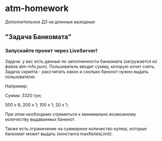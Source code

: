 # atm-homework
Дополнительное ДЗ на длинные выходные

## "Задача Банкомата"

### Запускайте проект через LiveServer!

Задача: у вас есть данные по заполненности банкомата (загружается из файла atm-info.json). Пользователь вводит сумму, которую хочет снять. Задача скрипта - рассчитать каких и сколько банкнот нужно выдать пользователю.

Например: 

Сумма: 3320 грн;

500 х 6;
200 x 1;
100 x 1;
20  x 1;

При этом необходимо стремиться к минимально возможному количеству выдаваемых банкнот. 

Также есть ограничение на суммарное количество купюр, которые банкомат может выдать (константа maxNotesLimit).